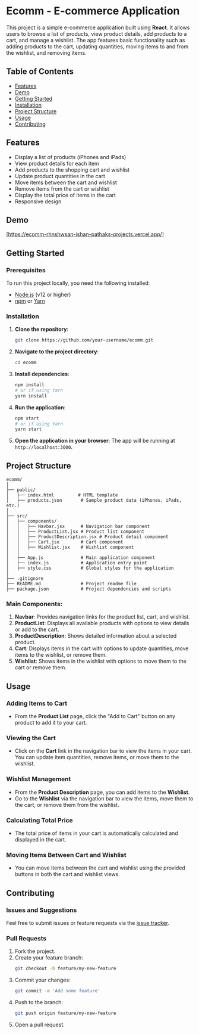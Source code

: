 # Ecomm - E-commerce Application

This project is a simple e-commerce application built using **React**. It allows users to browse a list of products, view product details, add products to a cart, and manage a wishlist. The app features basic functionality such as adding products to the cart, updating quantities, moving items to and from the wishlist, and removing items.

## Table of Contents
- [Features](#features)
- [Demo](#demo)
- [Getting Started](#getting-started)
- [Installation](#installation)
- [Project Structure](#project-structure)
- [Usage](#usage)
- [Contributing](#contributing)

## Features
- Display a list of products (iPhones and iPads)
- View product details for each item
- Add products to the shopping cart and wishlist
- Update product quantities in the cart
- Move items between the cart and wishlist
- Remove items from the cart or wishlist
- Display the total price of items in the cart
- Responsive design

## Demo
[https://ecomm-rhnshwsan-ishan-pathaks-projects.vercel.app/]

## Getting Started

### Prerequisites
To run this project locally, you need the following installed:
- [Node.js](https://nodejs.org/en/) (v12 or higher)
- [npm](https://www.npmjs.com/) or [Yarn](https://yarnpkg.com/)

### Installation
1. **Clone the repository**:
   ```bash
   git clone https://github.com/your-username/ecomm.git
   ```

2. **Navigate to the project directory**:
   ```bash
   cd ecomm
   ```

3. **Install dependencies**:
   ```bash
   npm install
   # or if using Yarn
   yarn install
   ```

4. **Run the application**:
   ```bash
   npm start
   # or if using Yarn
   yarn start
   ```

5. **Open the application in your browser**:
   The app will be running at `http://localhost:3000`.

## Project Structure

```
ecomm/
│
├── public/
│   ├── index.html         # HTML template
│   ├── products.json       # Sample product data (iPhones, iPads, etc.)
│
├── src/
│   ├── components/
│   │   ├── Navbar.jsx      # Navigation bar component
│   │   ├── ProductList.jsx # Product list component
│   │   ├── ProductDescription.jsx # Product detail component
│   │   ├── Cart.jsx        # Cart component
│   │   ├── Wishlist.jsx    # Wishlist component
│   │
│   ├── App.js              # Main application component
│   ├── index.js            # Application entry point
│   ├── style.css           # Global styles for the application
│
├── .gitignore
├── README.md               # Project readme file
├── package.json            # Project dependencies and scripts
```

### Main Components:
1. **Navbar**: Provides navigation links for the product list, cart, and wishlist.
2. **ProductList**: Displays all available products with options to view details or add to the cart.
3. **ProductDescription**: Shows detailed information about a selected product.
4. **Cart**: Displays items in the cart with options to update quantities, move items to the wishlist, or remove them.
5. **Wishlist**: Shows items in the wishlist with options to move them to the cart or remove them.

## Usage

### Adding Items to Cart
- From the **Product List** page, click the "Add to Cart" button on any product to add it to your cart.

### Viewing the Cart
- Click on the **Cart** link in the navigation bar to view the items in your cart. You can update item quantities, remove items, or move them to the wishlist.

### Wishlist Management
- From the **Product Description** page, you can add items to the **Wishlist**.
- Go to the **Wishlist** via the navigation bar to view the items, move them to the cart, or remove them from the wishlist.

### Calculating Total Price
- The total price of items in your cart is automatically calculated and displayed in the cart.

### Moving Items Between Cart and Wishlist
- You can move items between the cart and wishlist using the provided buttons in both the cart and wishlist views.

## Contributing

### Issues and Suggestions
Feel free to submit issues or feature requests via the [issue tracker](https://github.com/your-username/ecomm/issues).

### Pull Requests
1. Fork the project.
2. Create your feature branch:
   ```bash
   git checkout -b feature/my-new-feature
   ```
3. Commit your changes:
   ```bash
   git commit -m 'Add some feature'
   ```
4. Push to the branch:
   ```bash
   git push origin feature/my-new-feature
   ```
5. Open a pull request.
